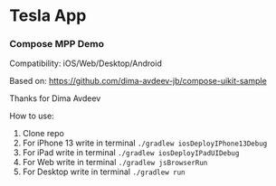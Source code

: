 # Tesla App
### Compose MPP Demo

Compatibility: iOS/Web/Desktop/Android

Based on: https://github.com/dima-avdeev-jb/compose-uikit-sample

Thanks for Dima Avdeev

How to use:
1. Clone repo
2. For iPhone 13 write in terminal `./gradlew iosDeployIPhone13Debug`
3. For iPad write in terminal `./gradlew iosDeployIPadUIDebug`
4. For Web write in terminal `./gradlew jsBrowserRun`
5. For Desktop write in terminal `./gradlew run`